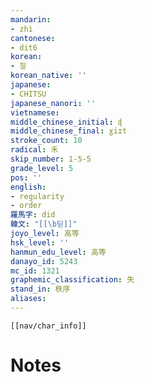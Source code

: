 ```yaml
---
mandarin:
- zhì
cantonese:
- dit6
korean:
- 질
korean_native: ''
japanese:
- CHITSU
japanese_nanori: ''
vietnamese:
middle_chinese_initial: ɖ
middle_chinese_final: ɣiɪt
stroke_count: 10
radical: 禾
skip_number: 1-5-5
grade_level: 5
pos: ''
english:
- regularity
- order
羅馬字: did
韓文: "[[\b딛]]"
joyo_level: 高等
hsk_level: ''
hanmun_edu_level: 高等
danayo_id: 5243
mc_id: 1321
graphemic_classification: 失
stand_in: 秩序
aliases:
---
```

```meta-bind-embed
[[nav/char_info]]
```

# Notes
